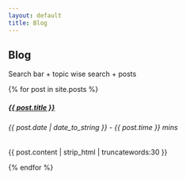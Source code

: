 ```yaml
---
layout: default
title: Blog
---
```

## **Blog**
Search bar + topic wise search + posts 

{% for post in site.posts %}
<div class="blogpost-excerpt">
  <h5 class="blogpost-title"><a href="{{ post.url }}">{{ post.title }}</a></h5>
  <h6 class="blogpost-date">{{ post.date | date_to_string }} - {{ post.time }} mins</h6>
  <p>{{ post.content | strip_html | truncatewords:30 }}</p>
</div>
{% endfor %}
